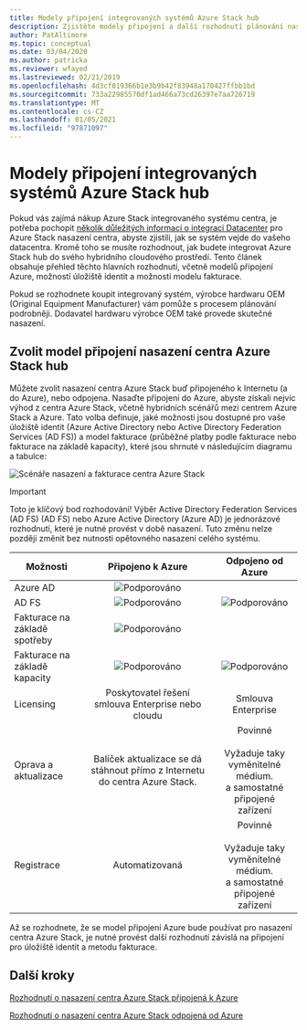 ```yaml
---
title: Modely připojení integrovaných systémů Azure Stack hub
description: Zjistěte modely připojení a další rozhodnutí plánování nasazení pro integrované systémy Azure Stack hub.
author: PatAltimore
ms.topic: conceptual
ms.date: 03/04/2020
ms.author: patricka
ms.reviewer: wfayed
ms.lastreviewed: 02/21/2019
ms.openlocfilehash: 4d3cf019366b1e3b9b42f83948a170427ffbb1bd
ms.sourcegitcommit: 733a22985570df1ad466a73cd26397e7aa726719
ms.translationtype: MT
ms.contentlocale: cs-CZ
ms.lasthandoff: 01/05/2021
ms.locfileid: "97871097"
---
```

# <a name="azure-stack-hub-integrated-systems-connection-models"></a>Modely připojení integrovaných systémů Azure Stack hub
Pokud vás zajímá nákup Azure Stack integrovaného systému centra, je potřeba pochopit [několik důležitých informací o integraci Datacenter](azure-stack-datacenter-integration.md) pro Azure Stack nasazení centra, abyste zjistili, jak se systém vejde do vašeho datacentra. Kromě toho se musíte rozhodnout, jak budete integrovat Azure Stack hub do svého hybridního cloudového prostředí. Tento článek obsahuje přehled těchto hlavních rozhodnutí, včetně modelů připojení Azure, možností úložiště identit a možností modelu fakturace.

Pokud se rozhodnete koupit integrovaný systém, výrobce hardwaru OEM (Original Equipment Manufacturer) vám pomůže s procesem plánování podrobněji. Dodavatel hardwaru výrobce OEM také provede skutečné nasazení.

## <a name="choose-an-azure-stack-hub-deployment-connection-model"></a>Zvolit model připojení nasazení centra Azure Stack hub
Můžete zvolit nasazení centra Azure Stack buď připojeného k Internetu (a do Azure), nebo odpojena. Nasaďte připojení do Azure, abyste získali nejvíc výhod z centra Azure Stack, včetně hybridních scénářů mezi centrem Azure Stack a Azure. Tato volba definuje, jaké možnosti jsou dostupné pro vaše úložiště identit (Azure Active Directory nebo Active Directory Federation Services (AD FS)) a model fakturace (průběžné platby podle fakturace nebo fakturace na základě kapacity), které jsou shrnuté v následujícím diagramu a tabulce:

![Scénáře nasazení a fakturace centra Azure Stack](media/azure-stack-connection-models/azure-stack-scenarios.png)
  
> [!IMPORTANT]
> Toto je klíčový bod rozhodování! Výběr Active Directory Federation Services (AD FS) (AD FS) nebo Azure Active Directory (Azure AD) je jednorázové rozhodnutí, které je nutné provést v době nasazení. Tuto změnu nelze později změnit bez nutnosti opětovného nasazení celého systému.  


|Možnosti|Připojeno k Azure|Odpojeno od Azure|
|-----|:-----:|:-----:|
|Azure AD|![Podporováno](media/azure-stack-connection-models/check.png)| |
|AD FS|![Podporováno](media/azure-stack-connection-models/check.png)|![Podporováno](media/azure-stack-connection-models/check.png)|
|Fakturace na základě spotřeby|![Podporováno](media/azure-stack-connection-models/check.png)| |
|Fakturace na základě kapacity|![Podporováno](media/azure-stack-connection-models/check.png)|![Podporováno](media/azure-stack-connection-models/check.png)|
|Licensing| Poskytovatel řešení smlouva Enterprise nebo cloudu | Smlouva Enterprise |
|Oprava a aktualizace|Balíček aktualizace se dá stáhnout přímo z Internetu do centra Azure Stack. |  Povinné<br><br>Vyžaduje taky vyměnitelné médium.<br> a samostatné připojené zařízení |
| Registrace | Automatizovaná | Povinné<br><br>Vyžaduje taky vyměnitelné médium.<br> a samostatné připojené zařízení |

Až se rozhodnete, že se model připojení Azure bude používat pro nasazení centra Azure Stack, je nutné provést další rozhodnutí závislá na připojení pro úložiště identit a metodu fakturace.

## <a name="next-steps"></a>Další kroky

[Rozhodnutí o nasazení centra Azure Stack připojená k Azure](azure-stack-connected-deployment.md)

[Rozhodnutí o nasazení centra Azure Stack odpojená od Azure](azure-stack-disconnected-deployment.md)
